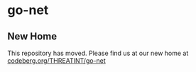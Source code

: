 # go-net

## New Home
This repository has moved. 
Please find us at our new home at 
[codeberg.org/THREATINT/go-net](https://codeberg.org/THREATINT/go-net)
